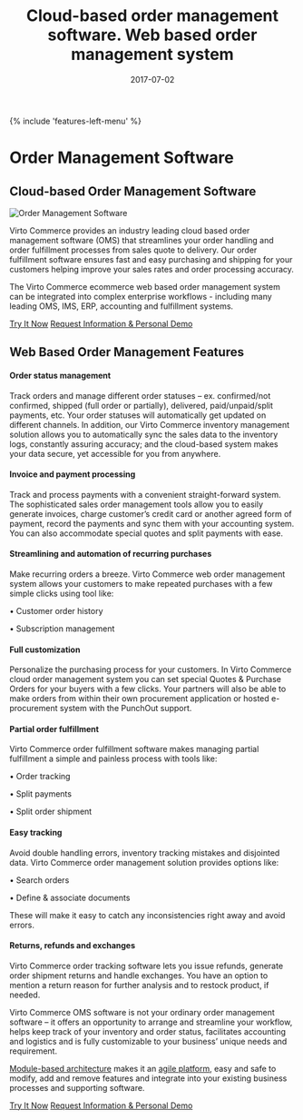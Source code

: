 ﻿---
title: Cloud-based order management software. Web based order management system
description: Features of cloud-based order management software by Virto Commerce. This web based order management system can be integrated into complex enterprise workflows - including many leading OMS, IMS, ERP.
date: 2017-07-02
canonical: https://virtocommerce.com/order-management-software
permalink: order-management-software
ogtitle: Order management software
ogsitename: Virtocommerce
twittercard: summary
twittertitle: Order management software
twitterdescription: Features of order management software by Virto Commerce. This system can be integrated into complex enterprise workflows - including many leading OMS, IMS, ERP. 
twittersite: Virtocommerce
tags:
- order management software
- agile platform
- virto commerce
---
<div class="business-features clearfix __responsive">
    {% include 'features-left-menu' %}
    <div class="business-cnt">
        <div class="head __cart">
            <h1 class="title">Order Management Software</h1>
        </div>
        <h2>Cloud-based Order Management Software</h2>
        <div class="col-w">
            <div class="col __col-30 text">
                <img alt="Order Management Software" src="assets/images/order-management.jpg" />
            </div>
            <div class="col __col-70 text">
                <p>Virto Commerce provides an industry leading cloud based order management software (OMS) that streamlines your order handling and order fulfillment processes from sales quote to delivery. Our order fulfillment software ensures fast and easy purchasing and shipping for your customers helping improve your sales rates and order processing accuracy.</p>
                <p>The Virto Commerce ecommerce web based order management system can be integrated into complex enterprise workflows - including many leading OMS, IMS, ERP, accounting and fulfillment systems.</p>
                <div class="buttons">
			        <a class="button fill" href="/try-now">Try It Now</a>
			        <a class="button fill" href="/contact-us">Request Information & Personal Demo</a>
		        </div>
            </div>
        </div>
		<h2>Web Based Order Management Features</h2>
		<h4>Order status management</h4>
		<p class="text">Track orders and manage different order statuses – ex. confirmed/not confirmed, shipped (full order or partially), delivered, paid/unpaid/split payments, etc. Your order statuses will automatically get updated on different channels. In addition, our Virto Commerce inventory management solution allows you to automatically sync the sales data to the inventory logs, constantly assuring accuracy; and the cloud-based system makes your data secure, yet accessible for you from anywhere.</p>
		<h4>Invoice and payment processing</h4>
		<p class="text">Track and process payments with a convenient straight-forward system. The sophisticated sales order management tools allow you to easily generate invoices, charge customer’s credit card or another agreed form of payment, record the payments and sync them with your accounting system. You can also accommodate special quotes and split payments with ease.</p>
		<h4>Streamlining and automation of recurring purchases</h4>
		<p class="text">Make recurring orders a breeze. Virto Commerce web order management system allows your customers to make repeated purchases with a few simple clicks using tool like:</p>
        <p class="text">•	Customer order history </p>
        <p class="text">•	Subscription management</p>
		<h4>Full customization</h4>
		<p class="text">Personalize the purchasing process for your customers. In Virto Commerce cloud order management system you can set special Quotes & Purchase Orders for your buyers with a few clicks. Your partners will also be able to make orders from within their own procurement application or hosted e-procurement system with the PunchOut support.</p>
    <h4>Partial order fulfillment</h4>
		<p class="text">Virto Commerce order fulfillment software makes managing partial fulfillment a simple and painless process with tools like:</p>
        <p class="text">•	Order tracking </p>
        <p class="text">•	Split payments</p>
        <p class="text">•	Split order shipment</p>
    <h4>Easy tracking</h4>
    <p class="text">Avoid double handling errors, inventory tracking mistakes and disjointed data. Virto Commerce order management solution provides options like:</p>
        <p class="text">•	Search orders</p>
        <p class="text">•	Define & associate documents</p>
    <p class="text">These will make it easy to catch any inconsistencies right away and avoid errors.</p>
    <h4>Returns, refunds and exchanges</h4>
    <p class="text">Virto Commerce order tracking software lets you issue refunds, generate order shipment returns and handle exchanges. You have an option to mention a return reason for further analysis and to restock product, if needed.</p>
    <p></p>
    <p class="text">Virto Commerce OMS software is not your ordinary order management software – it offers an opportunity to arrange and streamline your workflow, helps keep track of your inventory and order status, facilitates accounting and logistics and is fully customizable to your business’ unique needs and requirement.</p>
		<p class="text"><a href="{{ '/features/for-business-professionals' | absolute_url }}">Module-based architecture</a> makes it an <a href="{{ '/glossary/agile-software-platform' | absolute_url }}">agile platform</a>, easy and safe to modify, add and remove features and integrate into your existing business processes and supporting software.</p>
		<div class="buttons">
			<a class="button fill" href="/try-now">Try It Now</a>
			<a class="button fill" href="/contact-us">Request Information & Personal Demo</a>
		</div>
    </div>
</div>
